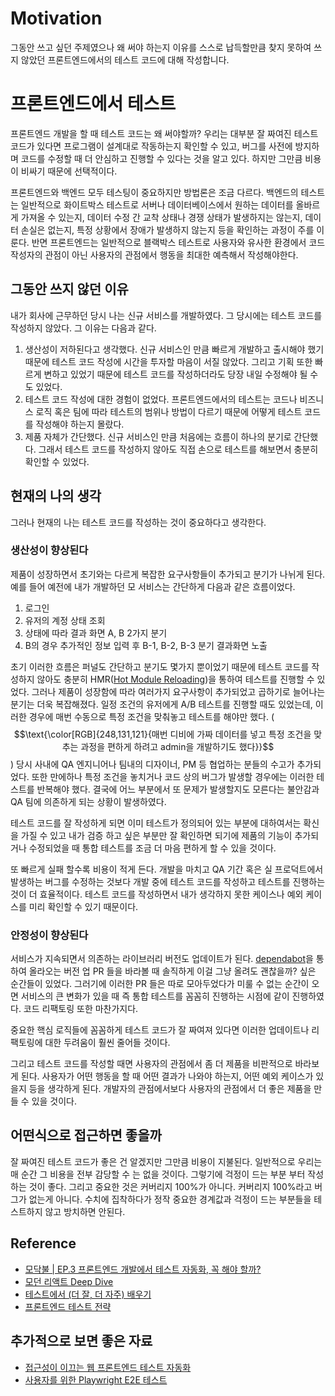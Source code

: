 # Motivation
그동안 쓰고 싶던 주제였으나 왜 써야 하는지 이유를 스스로 납득할만큼 찾지 못하여 쓰지 않았던 프론트엔드에서의 테스트 코드에 대해 작성합니다.

# 프론트엔드에서 테스트
프론트엔드 개발을 할 때 테스트 코드는 왜 써야할까? 우리는 대부분 잘 짜여진 테스트 코드가 있다면 프로그램이 설계대로 작동하는지 확인할 수 있고, 버그를 사전에 방지하며 코드를 수정할 때 더 안심하고 진행할 수 있다는 것을 알고 있다. 하지만 그만큼 비용이 비싸기 때문에 선택적이다.

프론트엔드와 백엔드 모두 테스팅이 중요하지만 방법론은 조금 다르다. 백엔드의 테스트는 일반적으로 화이트박스 테스트로 서버나 데이터베이스에서 원하는 데이터를 올바르게 가져올 수 있는지, 데이터 수정 간 교착 상태나 경쟁 상태가 발생하지는 않는지, 데이터 손실은 없는지, 특정 상황에서 장애가 발생하지 않는지 등을 확인하는 과정이 주를 이룬다.
반면 프론트엔드는 일반적으로 블랙박스 테스트로 사용자와 유사한 환경에서 코드 작성자의 관점이 아닌 사용자의 관점에서 행동을 최대한 예측해서 작성해야한다.

## 그동안 쓰지 않던 이유
내가 회사에 근무하던 당시 나는 신규 서비스를 개발하였다. 그 당시에는 테스트 코드를 작성하지 않았다. 그 이유는 다음과 같다.
1. 생산성이 저하된다고 생각했다. 신규 서비스인 만큼 빠르게 개발하고 출시해야 했기 때문에 테스트 코드 작성에 시간을 투자할 마음이 서질 않았다. 그리고 기획 또한 빠르게 변하고 있었기 때문에 테스트 코드를 작성하더라도 당장 내일 수정해야 될 수 도 있었다.
2. 테스트 코드 작성에 대한 경험이 없었다. 프론트엔드에서의 테스트는 코드나 비즈니스 로직 혹은 팀에 따라 테스트의 범위나 방법이 다르기 때문에 어떻게 테스트 코드를 작성해야 하는지 몰랐다.
3. 제품 자체가 간단했다. 신규 서비스인 만큼 처음에는 흐름이 하나의 분기로 간단했다. 그래서 테스트 코드를 작성하지 않아도 직접 손으로 테스트를 해보면서 충분히 확인할 수 있었다.

## 현재의 나의 생각
그러나 현재의 나는 테스트 코드를 작성하는 것이 중요하다고 생각한다.

### 생산성이 향상된다
제품이 성장하면서 초기와는 다르게 복잡한 요구사항들이 추가되고 분기가 나뉘게 된다. 예를 들어 예전에 내가 개발하던 모 서비스는 간단하게 다음과 같은 흐름이었다.
1. 로그인
2. 유저의 계정 상태 조회
3. 상태에 따라 결과 화면 A, B 2가지 분기
4. B의 경우 추가적인 정보 입력 후 B-1, B-2, B-3 분기 결과화면 노출

초기 이러한 흐름은 퍼널도 간단하고 분기도 몇가지 뿐이었기 때문에 테스트 코드를 작성하지 않아도 충분히 HMR([Hot Module Reloading](https://webpack.kr/guides/hot-module-replacement/))을 통하여 테스트를 진행할 수 있었다. 그러나 제품이 성장함에 따라 여러가지 요구사항이 추가되었고 곱하기로 늘어나는 분기는 더욱 복잡해졌다. 
일정 조건의 유저에게 A/B 테스트를 진행할 때도 있었는데, 이러한 경우에 매번 수동으로 특정 조건을 맞춰놓고 테스트를 해야만 했다.
($$\text{\color[RGB]{248,131,121}{매번 디비에 가짜 데이터를 넣고 특정 조건을 맞추는 과정을 편하게 하려고 admin을 개발하기도 했다}}$$) 당시 사내에 QA 엔지니어나 팀내의 디자이너, PM 등 협업하는 분들의 수고가 추가되었다. 또한 만에하나 특정 조건을 놓치거나 코드 상의 버그가 발생할 경우에는 이러한 테스트를 반복해야 했다.
결국에 어느 부분에서 또 문제가 발생할지도 모른다는 불안감과 QA 팀에 의존하게 되는 상황이 발생하였다.

테스트 코드를 잘 작성하게 되면 이미 테스트가 정의되어 있는 부분에 대하여서는 확신을 가질 수 있고 내가 검증 하고 싶은 부분만 잘 확인하면 되기에 제품의 기능이 추가되거나 수정되었을 때 통합 테스트를 조금 더 마음 편하게 할 수 있을 것이다.

또 빠르게 실패 할수록 비용이 적게 든다. 개발을 마치고 QA 기간 혹은 실 프로덕트에서 발생하는 버그를 수정하는 것보다 개발 중에 테스트 코드를 작성하고 테스트를 진행하는 것이 더 효율적이다. 테스트 코드를 작성하면서 내가 생각하지 못한 케이스나 예외 케이스를 미리 확인할 수 있기 때문이다.
### 안정성이 향상된다

서비스가 지속되면서 의존하는 라이브러리 버전도 업데이트가 된다. [dependabot](https://docs.github.com/en/code-security/dependabot)을 통하여 올라오는 버전 업 PR 들을 바라볼 때 솔직하게 이걸 그냥 올려도 괜찮을까? 싶은 순간들이 있었다. 그러기에 이러한 PR 들은 따로 모아두었다가 미룰 수 없는 순간이 오면 서비스의 큰 변화가 있을 때 즉 통합 테스트를 꼼꼼히 진행하는 시점에 같이 진행하였다. 코드 리팩토링 또한 마찬가지다.

중요한 핵심 로직들에 꼼꼼하게 테스트 코드가 잘 짜여져 있다면 이러한 업데이트나 리팩토링에 대한 두려움이 훨씬 줄어들 것이다.

그리고 테스트 코드를 작성할 때면 사용자의 관점에서 좀 더 제품을 비판적으로 바라보게 된다. 사용자가 어떤 행동을 할 때 어떤 결과가 나와야 하는지, 어떤 예외 케이스가 있을지 등을 생각하게 된다. 개발자의 관점에서보다 사용자의 관점에서 더 좋은 제품을 만들 수 있을 것이다.  


## 어떤식으로 접근하면 좋을까

잘 짜여진 테스트 코드가 좋은 건 알겠지만 그만큼 비용이 지불된다. 일반적으로 우리는 매 순간 그 비용을 전부 감당할 수 는 없을 것이다. 그렇기에 걱정이 드는 부분 부터 작성하는 것이 좋다. 그리고 중요한 것은 커버리지 100%가 아니다. 커버리지 100%라고 버그가 없는게 아니다. 수치에 집착하다가 정작 중요한 경계값과 걱정이 드는 부분들을 테스트하지 않고 방치하면 안된다.

## Reference
- [모닥불 | EP.3 프론트엔드 개발에서 테스트 자동화, 꼭 해야 할까?](https://www.youtube.com/watch?v=Y7hQqBS2wK4&t=1s)
- [모던 리액트 Deep Dive](https://wikibook.co.kr/react-deep-dive/)
- [테스트에서 (더 잘, 더 자주) 배우기](https://tech.wonderwall.kr/articles/learningwithtest/)
- [프론트엔드 테스트 전략](https://projectmaxkim.notion.site/1212-681a3e30c8c24bfcbc45d8c082b59fe9)

## 추가적으로 보면 좋은 자료
- [접근성이 이끄는 웹 프론트엔드 테스트 자동화](https://tech.wonderwall.kr/articles/a11ydriventestautomation/)
- [사용자를 위한 Playwright E2E 테스트](https://tech.wonderwall.kr/articles/playwrighte2etestforuser/)



